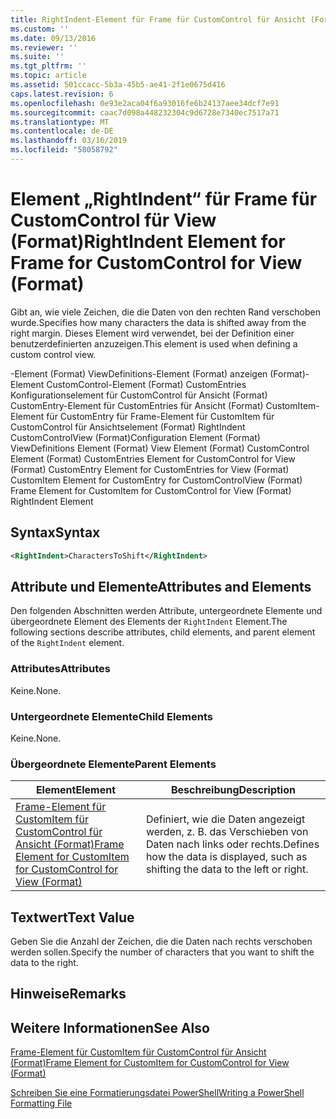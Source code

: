 ```yaml
---
title: RightIndent-Element für Frame für CustomControl für Ansicht (Format) | Microsoft-Dokumentation
ms.custom: ''
ms.date: 09/13/2016
ms.reviewer: ''
ms.suite: ''
ms.tgt_pltfrm: ''
ms.topic: article
ms.assetid: 501ccacc-5b3a-45b5-ae41-2f1e0675d416
caps.latest.revision: 6
ms.openlocfilehash: 0e93e2aca04f6a93016fe6b24137aee34dcf7e91
ms.sourcegitcommit: caac7d098a448232304c9d6728e7340ec7517a71
ms.translationtype: MT
ms.contentlocale: de-DE
ms.lasthandoff: 03/16/2019
ms.locfileid: "58058792"
---
```

# <a name="rightindent-element-for-frame-for-customcontrol-for-view-format"></a><span data-ttu-id="70e0c-102">Element „RightIndent“ für Frame für CustomControl für View (Format)</span><span class="sxs-lookup"><span data-stu-id="70e0c-102">RightIndent Element for Frame for CustomControl for View (Format)</span></span>

<span data-ttu-id="70e0c-103">Gibt an, wie viele Zeichen, die die Daten von den rechten Rand verschoben wurde.</span><span class="sxs-lookup"><span data-stu-id="70e0c-103">Specifies how many characters the data is shifted away from the right margin.</span></span> <span data-ttu-id="70e0c-104">Dieses Element wird verwendet, bei der Definition einer benutzerdefinierten anzuzeigen.</span><span class="sxs-lookup"><span data-stu-id="70e0c-104">This element is used when defining a custom control view.</span></span>

<span data-ttu-id="70e0c-105">-Element (Format) ViewDefinitions-Element (Format) anzeigen (Format)-Element CustomControl-Element (Format) CustomEntries Konfigurationselement für CustomControl für Ansicht (Format) CustomEntry-Element für CustomEntries für Ansicht (Format) CustomItem-Element für CustomEntry für Frame-Element für CustomItem für CustomControl für Ansichtselement (Format) RightIndent CustomControlView (Format)</span><span class="sxs-lookup"><span data-stu-id="70e0c-105">Configuration Element (Format) ViewDefinitions Element (Format) View Element (Format) CustomControl Element (Format) CustomEntries Element for CustomControl for View (Format) CustomEntry Element for CustomEntries for View (Format) CustomItem Element for CustomEntry for CustomControlView (Format) Frame Element for CustomItem for CustomControl for View (Format) RightIndent Element</span></span>

## <a name="syntax"></a><span data-ttu-id="70e0c-106">Syntax</span><span class="sxs-lookup"><span data-stu-id="70e0c-106">Syntax</span></span>

```xml
<RightIndent>CharactersToShift</RightIndent>
```

## <a name="attributes-and-elements"></a><span data-ttu-id="70e0c-107">Attribute und Elemente</span><span class="sxs-lookup"><span data-stu-id="70e0c-107">Attributes and Elements</span></span>

<span data-ttu-id="70e0c-108">Den folgenden Abschnitten werden Attribute, untergeordnete Elemente und übergeordnete Element des Elements der `RightIndent` Element.</span><span class="sxs-lookup"><span data-stu-id="70e0c-108">The following sections describe attributes, child elements, and parent element of the `RightIndent` element.</span></span>

### <a name="attributes"></a><span data-ttu-id="70e0c-109">Attributes</span><span class="sxs-lookup"><span data-stu-id="70e0c-109">Attributes</span></span>

<span data-ttu-id="70e0c-110">Keine.</span><span class="sxs-lookup"><span data-stu-id="70e0c-110">None.</span></span>

### <a name="child-elements"></a><span data-ttu-id="70e0c-111">Untergeordnete Elemente</span><span class="sxs-lookup"><span data-stu-id="70e0c-111">Child Elements</span></span>

<span data-ttu-id="70e0c-112">Keine.</span><span class="sxs-lookup"><span data-stu-id="70e0c-112">None.</span></span>

### <a name="parent-elements"></a><span data-ttu-id="70e0c-113">Übergeordnete Elemente</span><span class="sxs-lookup"><span data-stu-id="70e0c-113">Parent Elements</span></span>

|<span data-ttu-id="70e0c-114">Element</span><span class="sxs-lookup"><span data-stu-id="70e0c-114">Element</span></span>|<span data-ttu-id="70e0c-115">Beschreibung</span><span class="sxs-lookup"><span data-stu-id="70e0c-115">Description</span></span>|
|-------------|-----------------|
|[<span data-ttu-id="70e0c-116">Frame-Element für CustomItem für CustomControl für Ansicht (Format)</span><span class="sxs-lookup"><span data-stu-id="70e0c-116">Frame Element for CustomItem for CustomControl for View (Format)</span></span>](./frame-element-for-customitem-for-customcontrol-for-view-format.md)|<span data-ttu-id="70e0c-117">Definiert, wie die Daten angezeigt werden, z. B. das Verschieben von Daten nach links oder rechts.</span><span class="sxs-lookup"><span data-stu-id="70e0c-117">Defines how the data is displayed, such as shifting the data to the left or right.</span></span>|

## <a name="text-value"></a><span data-ttu-id="70e0c-118">Textwert</span><span class="sxs-lookup"><span data-stu-id="70e0c-118">Text Value</span></span>

<span data-ttu-id="70e0c-119">Geben Sie die Anzahl der Zeichen, die die Daten nach rechts verschoben werden sollen.</span><span class="sxs-lookup"><span data-stu-id="70e0c-119">Specify the number of characters that you want to shift the data to the right.</span></span>

## <a name="remarks"></a><span data-ttu-id="70e0c-120">Hinweise</span><span class="sxs-lookup"><span data-stu-id="70e0c-120">Remarks</span></span>

## <a name="see-also"></a><span data-ttu-id="70e0c-121">Weitere Informationen</span><span class="sxs-lookup"><span data-stu-id="70e0c-121">See Also</span></span>

[<span data-ttu-id="70e0c-122">Frame-Element für CustomItem für CustomControl für Ansicht (Format)</span><span class="sxs-lookup"><span data-stu-id="70e0c-122">Frame Element for CustomItem for CustomControl for View (Format)</span></span>](./frame-element-for-customitem-for-customcontrol-for-view-format.md)

[<span data-ttu-id="70e0c-123">Schreiben Sie eine Formatierungsdatei PowerShell</span><span class="sxs-lookup"><span data-stu-id="70e0c-123">Writing a PowerShell Formatting File</span></span>](./writing-a-powershell-formatting-file.md)
